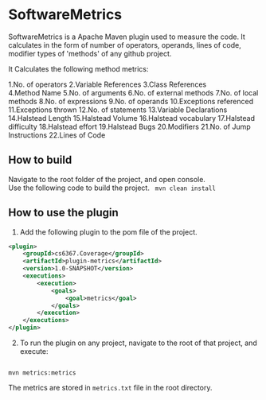# SoftwareMetrics

SoftwareMetrics is a Apache Maven plugin used to measure the code. It calculates in the form of number of operators, operands, lines of code, modifier types of 'methods' of any github project.

It Calculates the following method metrics:

1.No. of operators
2.Variable References
3.Class References			
4.Method Name
5.No. of arguments
6.No. of external methods
7.No. of local methods
8.No. of expressions
9.No. of operands
10.Exceptions referenced
11.Exceptions thrown
12.No. of statements
13.Variable Declarations
14.Halstead Length
15.Halstead Volume
16.Halstead vocabulary
17.Halstead difficulty
18.Halstead effort
19.Halstead Bugs
20.Modifiers
21.No. of Jump Instructions
22.Lines of Code



## How to build

Navigate to the root folder of the project, and open console. <br>
Use the following code to build the project.
<code>
mvn clean install
</code>

## How to use the plugin

1. Add the following plugin to the pom file of the project.
```xml
<plugin>
	<groupId>cs6367.Coverage</groupId>
	<artifactId>plugin-metrics</artifactId>
	<version>1.0-SNAPSHOT</version>
	<executions>
		<execution>
			<goals>
				<goal>metrics</goal>
			</goals>
		</execution>
	</executions>
</plugin>
```

2. To run the plugin on any project, navigate to the root of that project, and execute:
<code>
mvn metrics:metrics
</code>

The metrics are stored in <code>metrics.txt</code> file in the root directory.
